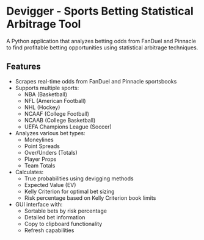 # Devigger - Sports Betting Statistical Arbitrage Tool

A Python application that analyzes betting odds from FanDuel and Pinnacle to find profitable betting opportunities using statistical arbitrage techniques.

## Features

- Scrapes real-time odds from FanDuel and Pinnacle sportsbooks
- Supports multiple sports:
  - NBA (Basketball)
  - NFL (American Football)
  - NHL (Hockey)
  - NCAAF (College Football)
  - NCAAB (College Basketball) 
  - UEFA Champions League (Soccer)
- Analyzes various bet types:
  - Moneylines
  - Point Spreads
  - Over/Unders (Totals)
  - Player Props
  - Team Totals
- Calculates:
  - True probabilities using devigging methods
  - Expected Value (EV)
  - Kelly Criterion for optimal bet sizing
  - Risk percentage based on Kelly Criterion book limits
- GUI interface with:
  - Sortable bets by risk percentage
  - Detailed bet information
  - Copy to clipboard functionality
  - Refresh capabilities